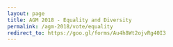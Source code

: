 ```yaml
---
layout: page
title: AGM 2018 - Equality and Diversity
permalink: /agm-2018/vote/equality
redirect_to: https://goo.gl/forms/Au4h8Wt2ojvRg40I3
---
```

